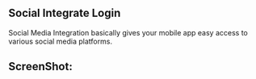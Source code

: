 ## Social Integrate Login

Social Media Integration basically gives your mobile app easy access to various social media platforms.

## ScreenShot:
